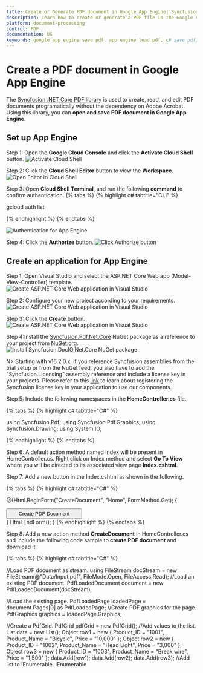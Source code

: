 ```yaml
---
title: Create or Generate PDF document in Google App Engine| Syncfusion
description: Learn how to create or generate a PDF file in the Google App Engine using Syncfusion .NET Core PDF library without the dependency of Adobe Acrobat. 
platform: document-processing
control: PDF
documentation: UG
keywords: google app engine save pdf, app engine load pdf, c# save pdf, c# load pdf
---
```


# Create a PDF document in Google App Engine

The [Syncfusion .NET Core PDF library](https://www.syncfusion.com/document-processing/pdf-framework/net-core) is used to create, read, and edit PDF documents programatically without the dependency on Adobe Acrobat. Using this library, you can **open and save PDF document in Google App Engine**.

## Set up App Engine

Step 1: Open the **Google Cloud Console** and click the **Activate Cloud Shell** button.
![Activate Cloud Shell](GettingStarted_images/Google_Cloud_Console.png)

Step 2: Click the **Cloud Shell Editor** button to view the **Workspace**.
![Open Editor in Cloud Shell](GettingStarted_images/Cloud_Shell.png)

Step 3: Open **Cloud Shell Terminal**, and run the following **command** to confirm authentication.
{% tabs %}
{% highlight c# tabtitle="CLI" %}

gcloud auth list

{% endhighlight %}
{% endtabs %}

![Authentication for App Engine](GettingStarted_images/Authorize_Command.png)

Step 4: Click the **Authorize** button.
![Click Authorize button](GettingStarted_images/Authorize_Button.png)

## Create an application for App Engine

Step 1: Open Visual Studio and select the ASP.NET Core Web app (Model-View-Controller) template.
![Create ASP.NET Core Web application in Visual Studio](GettingStarted_images/Create-Project.png)

Step 2: Configure your new project according to your requirements.
![Create ASP.NET Core Web application in Visual Studio](GettingStarted_images/Project-Name.png)

Step 3: Click the **Create** button.
![Create ASP.NET Core Web application in Visual Studio](GettingStarted_images/Additional-Information.png)

Step 4:Install the [Syncfusion.Pdf.Net.Core](https://www.nuget.org/packages/Syncfusion.Pdf.Net.Core/) NuGet package as a reference to your project from [NuGet.org](https://www.nuget.org/).
![Install Syncfusion.DocIO.Net.Core NuGet package](GettingStarted_images/Google-NuGet-Package.png)

N> Starting with v16.2.0.x, if you reference Syncfusion assemblies from the trial setup or from the NuGet feed, you also have to add the "Syncfusion.Licensing" assembly reference and include a license key in your projects. Please refer to this [link](https://help.syncfusion.com/common/essential-studio/licensing/overview) to learn about registering the Syncfusion license key in your application to use our components.

Step 5: Include the following namespaces in the **HomeController.cs** file.

{% tabs %}
{% highlight c# tabtitle="C#" %}

using Syncfusion.Pdf;
using Syncfusion.Pdf.Graphics;
using Syncfusion.Drawing;
using System.IO;

{% endhighlight %}
{% endtabs %}

Step 6: A default action method named Index will be present in HomeController.cs. Right click on Index method and select **Go To View** where you will be directed to its associated view page **Index.cshtml**.

Step 7: Add a new button in the Index.cshtml as shown in the following.

{% tabs %}
{% highlight c# tabtitle="C#" %}

@{Html.BeginForm("CreateDocument", "Home", FormMethod.Get);
    {
        <div>
            <input type="submit" value="Create PDF Document" style="width:200px;height:27px" />
        </div>
    }
    Html.EndForm();
}
{% endhighlight %}
{% endtabs %}

Step 8: Add a new action method **CreateDocument** in HomeController.cs and include the following code sample to **create PDF document** and download it.

{% tabs %}
{% highlight c# tabtitle="C#" %}

//Load PDF document as stream.
using FileStream docStream = new FileStream(@"Data/Input.pdf", FileMode.Open, FileAccess.Read);
//Load an existing PDF document.
PdfLoadedDocument document = new PdfLoadedDocument(docStream);

//Load the existing page.
PdfLoadedPage loadedPage = document.Pages[0] as PdfLoadedPage;
//Create PDF graphics for the page.
PdfGraphics graphics = loadedPage.Graphics;

//Create a PdfGrid.
PdfGrid pdfGrid = new PdfGrid();
//Add values to the list.
List<object> data = new List<object>();
Object row1 = new { Product_ID = "1001", Product_Name = "Bicycle", Price = "10,000" };
Object row2 = new { Product_ID = "1002", Product_Name = "Head Light", Price = "3,000" };
Object row3 = new { Product_ID = "1003", Product_Name = "Break wire", Price = "1,500" };
data.Add(row1);
data.Add(row2);
data.Add(row3);
//Add list to IEnumerable.
IEnumerable<object> dataTable = data;
//Assign data source.
pdfGrid.DataSource = dataTable;
//Apply built-in table style.
pdfGrid.ApplyBuiltinStyle(PdfGridBuiltinStyle.GridTable4Accent3);
//Draw the grid to the page of PDF document.
pdfGrid.Draw(graphics, new RectangleF(40, 400, loadedPage.Size.Width - 80, 0));

//Create memory stream. 
MemoryStream stream = new MemoryStream();
//Save the PDF document to stream.
document.Save(stream);
//If the position is not set to '0' then the PDF will be empty.
stream.Position = 0;
//Close the document.
document.Close(true);
//Download Word document in the browser.
return File(stream, "application/pdf", "Sample.pdf");

{% endhighlight %}
{% endtabs %}

## Move application to App Engine

Step 1: Open the **Cloud Shell editor**.

![Cloud Sell editor](GettingStarted_images/Cloud_Shell_Editor.png)

Step 2: Drag and drop the sample from your local machine to **Workspace**.

![Add Project](GettingStarted_images/Add_Project.png)

N> If you have your sample application in your local machine, drag and drop it into the Workspace. If you created the sample using the Cloud Shell terminal command, it will be available in the Workspace.

Step 3: Open the Cloud Shell Terminal and run the following **command** to view the files and directories within your **current Workspace**.

{% tabs %}
{% highlight c# tabtitle="C#" %}

ls

{% endhighlight %}
{% endtabs %}

![ls command](GettingStarted_images/ls_Command.png)

Step 4: Run the following **command** to navigate which sample you want to run.

{% tabs %}
{% highlight c# tabtitle="C#" %}

cd Web_Application

{% endhighlight %}
{% endtabs %}

![Project Folder](GettingStarted_images/Project_Folder.png)

Step 5: To ensure that the sample is working correctly, please run the application using the following command.

{% tabs %}
{% highlight c# tabtitle="C#" %}

dotnet run --urls=http://localhost:8080

{% endhighlight %}
{% endtabs %}

![Run Application](GettingStarted_images/Run_Application.png)

Step 6: Verify that the application is running properly by accessing the **Web View -> Preview on port 8080**.

![Preview on Port](GettingStarted_images/Preview.png)

Step 7: Now you can see the sample output on the preview page.

![Output Button](GettingStarted_images/Console_Page.png)

Step 8: Close the preview page and return to the terminal then press **Ctrl+C** for which will typically stop the process.

![Work space](GettingStarted_images/Run_View.png)

## Publish the application

Step 1: Run the following command in the **Cloud Shell Terminal** to publish the application.

{% tabs %}
{% highlight c# tabtitle="C#" %}

dotnet publish -c Release

{% endhighlight %}
{% endtabs %}

![Release](GettingStarted_images/Publish_GCP.png)

Step 2: Run the following command in the **Cloud Shell Terminal** to navigate to the publish folder.

{% tabs %}
{% highlight c# tabtitle="C#" %}

cd bin/Release/net8.0/publish/

{% endhighlight %}
{% endtabs %}

![Publish Folder](GettingStarted_images/Publish_Folder.png)

## Configure app.yaml and docker file

Step 1: Add the app.yaml file to the publish folder with the following contents.

{% tabs %}
{% highlight c# tabtitle="C#" %}

cat <<EOT >> app.yaml
env: flex
runtime: custom   
EOT

{% endhighlight %}
{% endtabs %}

![yaml file to publish](GettingStarted_images/App_yaml.png)


Step 2: Add the Docker file to the publish folder with the following contents.

{% tabs %}
{% highlight c# tabtitle="C#" %}

cat <<EOT >> Dockerfile
FROM mcr.microsoft.com/dotnet/aspnet:8.0
RUN apt-get update -y && apt-get install libfontconfig -y
ADD / /app
EXPOSE 8080
ENV ASPNETCORE_URLS=http://*:8080
WORKDIR /app
ENTRYPOINT [ "dotnet", "Web_Application.dll"]
EOT

{% endhighlight %}
{% endtabs %}

![Docker file to publish](GettingStarted_images/Docker_File.png)

Step 3: You can ensure **Docker** and **app.yaml** files are added in **Workspace**.

![Docker file](GettingStarted_images/Docker.png)

## Deploy to App Engine

Step 1: To deploy the application to the App Engine, run the following command in Cloud Shell Terminal. Afterwards, retrieve the **URL** from the Cloud Shell Terminal.

{% tabs %}
{% highlight c# tabtitle="C#" %}

gcloud app deploy --version v0

{% endhighlight %}
{% endtabs %}

![Deploy](GettingStarted_images/Deploy.png)
![Get URL](GettingStarted_images/Get_deploy_url.png)

Step 2: Open the **URL** to access the application, which has been successfully deployed.

![Output Console](GettingStarted_images/Console_Page.png)

You can download a complete working sample from [GitHub](https://github.com/SyncfusionExamples/PDF-Examples/tree/master/Getting%20Started/GCP/Google_App_Engine).

By executing the program, you will get the **PDF document** as follows. The output will be saved in the **bin folder**.

![Output PDF Document](GettingStarted_images/Open_and_save_output.png)

Click [here](https://www.syncfusion.com/document-processing/pdf-framework/net-core?_gl=1*dk4frx*_ga*OTcwNzc5NDkuMTY4MTEwMjEwNA..*_ga_WC4JKKPHH0*MTY5MDQzMjEyNi4zNzMuMS4xNjkwNDMyMTUwLjM2LjAuMA..) to explore the rich set of Syncfusion PDF library features.






